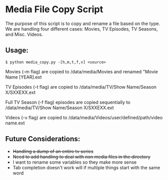 # Media File Copy Script

The purpose of this script is to copy and rename a file based on the type. We are handling four different cases: Movies, TV Episodes, TV Seasons, and Misc. Videos.

## Usage:
    $ python media_copy.py -[h,m,t,f,v] <source>

Movies (-m flag) are copied to /data/media/Movies and renamed "Movie Name [YEAR].ext

TV Episodes (-t flag) are copied to /data/media/TV/Show Name/Season X/SXXEXX.ext

Full TV Season (-f flag) episodes are copied sequentially to /data/media/TV/Show Name/Season X/SXXEXX.ext

Videos (-v flag) are copied to /data/media/Videos/user/defined/path/video name.ext

## Future Considerations:
* ~~Handling a dump of an entire tv series~~
* ~~Need to add handling to deal with non media files in the directory~~
* I want to rename some variables so they make more sense
* Tab completion doesn't work will if multiple things start with the same word
